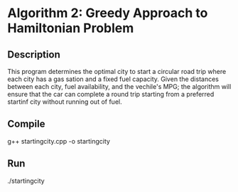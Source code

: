 # Algorithm 2: Greedy Approach to Hamiltonian Problem

## Description
This program determines the optimal city to start a circular road trip where each city has a gas sation and a fixed fuel capacity. Given the distances between each city, fuel availability, and the vechile's MPG; the algorithm will ensure that the car can complete a round trip starting from a preferred startinf city without running out of fuel.

## Compile

g++ startingcity.cpp -o startingcity

## Run

./startingcity
